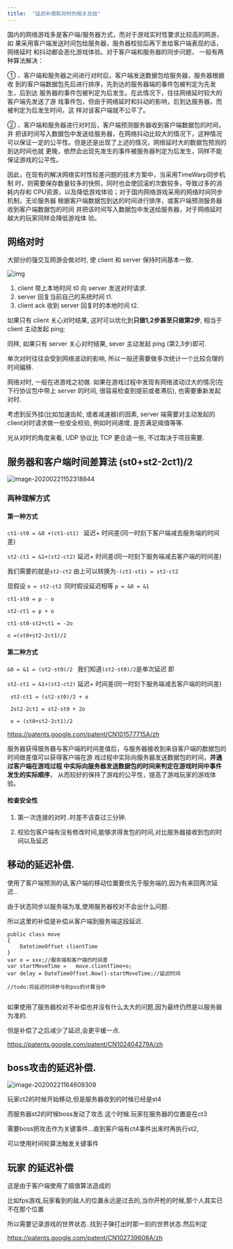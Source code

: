 ```yaml
---
title:  "延迟补偿和对时的相关总结"
---
```




国内的网络游戏多是客户端/服务器方式，而对于游戏实时性要求比较高的网游，如 果采用客户端发送时间包给服务器，服务器校验后再下发给客户端表现的话，网络延时 和抖动都会恶化游戏体验。对于客户端和服务器的同步问题， 一般有两种算法解决：

① 、客户端和服务器之间进行对时后，客户端发送数据包给服务器，服务器根据收 到的客户端数据包先后进行排序，先到达的服务器端的事件包被判定为先发生，后到达 服务器的事件包被判定为后发生。在此情况下，往往网络延时较大的客户端先发送了游 戏事件包，但由于网络延时和抖动的影响，后到达服务器，而被判定为后发生时间，这 样对该客户端就不公平了。

② 、客户端和服务器进行对时后，客户端预测服务器收到客户端数据包的时间，并 把该时间写入数据包中发送给服务器，在网络抖动比较大的情况下，这种情况可以保证一定的公平性。但是还是出现了上述的情况，网络延时大的数据包预测的到达时间也就 更晚，依然会出现先发生的事件被服务器判定为后发生，同样不能保证游戏的公平性。

因此，在现有的解决网络实时性较差问题的技术方案中，当采用TimeWarp同步机制 时，则需要保存数量较多的快照，同时也会使回滚的次数较多，导致过多的消耗内存和 CPU资源，以及降低游戏体验；对于国内网络游戏采用的网络时间同步机制，无论服务器 根据客户端数据包到达的时间进行排序，或客户端预测服务器收到客户端数据包的时间 并把该时间写入数据包中发送给服务器，对于网络延时越大的玩家同样会降低游戏体 验。

## 网络对时

大部分的强交互网游会做对时, 使 client 和 server 保持时间基本一致.

![img](../../assets/images/2020-02-02-Latency_Compensating-rtt/iyeruicpsm.png)

1. client 带上本地时间 t0 向 server 发送对时请求.
2. server 回复当前自己的系统时间 t1.
3. client ack 收到 server 回复时的本地时间 t2.

如果只有 client 关心对时结果, 这时可以优化到**只做1,2步甚至只做第2步**, 相当于 client 主动发起 ping;

同样, 如果只有 server 关心对时结果, sever 主动发起 ping (第2,3步)即可.

单次对时往往会受到网络波动的影响, 所以一般还需要做多次统计一个比较合理的时间偏移.

网络对时, 一般在进游戏之初做. 如果在游戏过程中发现有网络波动过大的情况(在下行协议包中带上 server 的时间, 很容易检查到提前或者滞后), 也需要重新发起对时.

考虑到反外挂(比如加速齿轮, 或者减速器)的因素, server 端需要对主动发起的client对时请求做一些安全校验, 例如时间递增, 是否满足阈值等等.

光从对时的角度来看, UDP 协议比 TCP 更合适一些, 不过取决于项目需要.



## 服务器和客户端时间差算法 **(st0+st2-2ct1)/2**

 ![image-20200221152318844](../../assets/images/2020-02-02-Latency_Compensating-rtt/image-20200221152318844.png)

### 两种理解方式

#### 第一种方式

`ct1-st0 = &0 +(ct1-st1) `  延迟+ 时间差(同一时刻下客户端减去服务端的时间差)

`st2-ct1 = &1+(st2-ct2)`  延迟+ 时间差(同一时刻下服务端减去客户端的时间差)

我们需要的就是`st2-ct2` 由上可以转换为`-(ct1-st1) = st2-ct2`  

现假设 `o = st2-ct2 `同时假设延迟相等 `p = &0 = &1`
```
ct1-st0 = p - o

st2-ct1 = p + o

ct1-st0-st2+ct1 = -2o

o =(st0+st2-2ct1)/2
```

#### 第二种方式

`&0 = &1 = (st2-st0)/2 `    我们知道`(st2-st0)/2`是单次延迟 即

`st2-ct1 = &1+(st2-ct2)`  延迟+ 时间差(同一时刻下服务端减去客户端的时间差)

```
 st2-ct1 = (st2-st0)/2 + o

 2st2-2ct1 = st2-st0 + 2o

 o = (st0+st2-2ct1)/2
```


https://patents.google.com/patent/CN101577715A/zh

服务器获得服务器与客户端的时间差值后，与服务器接收到来自客户端的数据包的时间做差值可以获得客户端在游 戏过程中实际向服务器发送数据包的时间，**并通过客户端在游戏过程 中实际向服务器发送数据包的时间来判定在游戏时间中事件发生的实际顺序**， 从而较好的保持了游戏的公平性，提高了游戏玩家的游戏体验。

#### 检查安全性

1. 第一次连接的对时..时差不该查过三分钟.

2. 校验包客户端有没有修改时间,能够求得发包的时间,对比服务器接收到包的时间以及延迟

## 移动的延迟补偿.

使用了客户端预测的话,客户端的移动位置要优先于服务端的,因为有来回两次延迟..

由于状态同步以服务端为准,使用服务器校对不会出什么问题.

所以这里的补偿是补偿从客户端到服务端这段延迟.

```
public class move
{
	DatetimeOffset clientTime
}
var o = xxx;//服务端和客户端的时间差
var startMoveTime =   move.clientTime+o;
var delay = DateTimeOffset.Now()-startMoveTime;//延迟时间

//todo:将延迟时间参与到pos的计算当中


```

如果使用了服务器校对不补偿也并没有什么太大的问题,因为最终仍然是以服务器为准的.

但是补偿了之后减少了延迟,会更平缓一点.

https://patents.google.com/patent/CN102404279A/zh

## boss攻击的延迟补偿.

![image-20200221164609309](../../assets/images/2020-02-02-Latency_Compensating-rtt/image-20200221164609309.png)

玩家ct2的时候开始移动,但是服务器收到的时候已经是st4

而服务器st2的时候boss发动了攻击.这个时候.玩家在服务器的位置是在ct3

需要boss把攻击作为关键事件...直到客户端有ct4事件出来时再执行st2,

可以使用时间轮算法触发关键事件



## 玩家 的延迟补偿

这是由于客户端使用了插值算法造成的

比如fps游戏,玩家看到的敌人的位置永远是过去的,当你开枪的时候,那个人其实已不在那个位置

所以需要记录游戏的世界状态..找到子弹打出时那一刻的世界状态.然后判定

https://patents.google.com/patent/CN102739608A/zh

